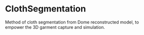 # ClothSegmentation
Method of cloth segmentation from Dome reconstructed model, to empower the 3D garment capture and simulation.
